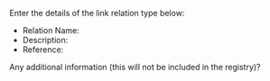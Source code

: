 Enter the details of the link relation type below:

* Relation Name: 
* Description: 
* Reference: 

Any additional information (this will not be included in the registry)?
